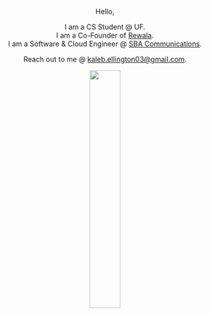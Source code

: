 <div align="center">

  Hello, 


  I am a CS Student @ UF.\
  I am a Co-Founder of [Rewala](https://www.getrewala.com/).\
  I am a Software & Cloud Engineer @ [SBA Communications](https://sbasite.com/English/overview/default.aspx).

  
  Reach out to me @ [kaleb.ellington03@gmail.com](mailto:kaleb.ellington33@gmail.com).
</div>


<div align="center">
  <img src="https://github-readme-stats.vercel.app/api/top-langs/?username=KalebE36&size_weight=0.3&count_weight=0.7&theme=vue-dark&show_icons=true&hide_border=true&layout=compact" style="width: 35%;">
</div>

